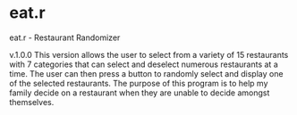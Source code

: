 # eat.r
eat.r - Restaurant Randomizer

v.1.0.0
This version allows the user to select from a variety of 15 restaurants with 7 categories that can select and deselect numerous restaurants at a time. The user can then press a button to randomly select and display one of the selected restaurants. The purpose of this program is to help my family decide on a restaurant when they are unable to decide amongst themselves.
